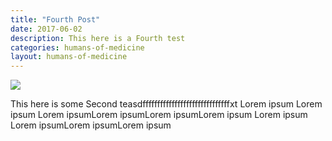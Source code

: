 ```yaml
---
title: "Fourth Post"
date: 2017-06-02
description: This here is a Fourth test
categories: humans-of-medicine
layout: humans-of-medicine
---
```


<img class="right" src="{{site.root}}/images/news-images/CWC.png">

This here is some Second teasdffffffffffffffffffffffffffffffxt Lorem ipsum Lorem ipsum Lorem ipsumLorem ipsumLorem ipsumLorem ipsum Lorem ipsum Lorem ipsumLorem ipsumLorem ipsum